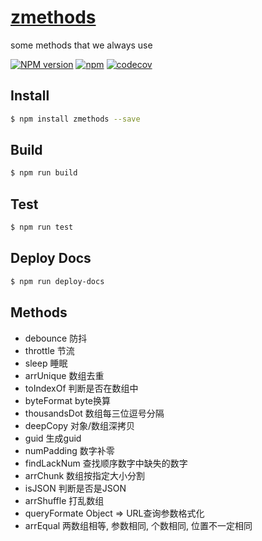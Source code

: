# [zmethods](https://klren0312.github.io/zutils/)
some methods that we always use

[![NPM version][npm-image]][npm-url]
[![npm](https://img.shields.io/npm/dt/zmethods.svg)](https://www.npmjs.com/package/zmethods)
[![codecov](https://codecov.io/gh/klren0312/zutils/branch/master/graph/badge.svg)](https://codecov.io/gh/klren0312/zutils)

[npm-image]: https://img.shields.io/npm/v/zmethods.svg?style=flat-square
[npm-url]: https://npmjs.org/package/zmethods

## Install
```bash
$ npm install zmethods --save
```

## Build
```bash
$ npm run build
```

## Test
```bash
$ npm run test
```

## Deploy Docs
```bash
$ npm run deploy-docs
```

## Methods

 - debounce 防抖 
 - throttle 节流 
 - sleep 睡眠 
 - arrUnique 数组去重 
 - toIndexOf 判断是否在数组中 
 - byteFormat byte换算 
 - thousandsDot 数组每三位逗号分隔 
 - deepCopy 对象/数组深拷贝 
 - guid 生成guid 
 - numPadding 数字补零 
 - findLackNum 查找顺序数字中缺失的数字 
 - arrChunk 数组按指定大小分割 
 - isJSON 判断是否是JSON 
 - arrShuffle 打乱数组 
 - queryFormate Object => URL查询参数格式化 
 - arrEqual 两数组相等, 参数相同, 个数相同, 位置不一定相同 

